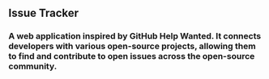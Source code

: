 ## Issue Tracker

### A web application inspired by GitHub Help Wanted. It connects developers with various open-source projects, allowing them to find and contribute to open issues across the open-source community. 

